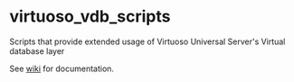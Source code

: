 # virtuoso_vdb_scripts
Scripts that provide extended usage of Virtuoso Universal Server's Virtual database layer

See [wiki](https://github.com/danielhmills/virtuoso_vdb_scripts/wiki) for documentation.
